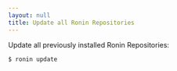 ```yaml
---
layout: null
title: Update all Ronin Repositories 
---
```


Update all previously installed Ronin Repositories:

    $ ronin update

